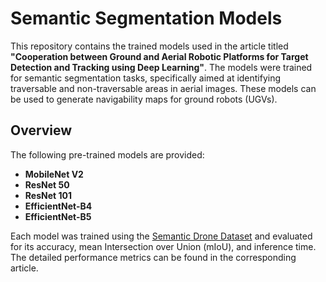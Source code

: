 # Semantic Segmentation Models

This repository contains the trained models used in the article titled **"Cooperation between Ground and Aerial Robotic Platforms for Target Detection and Tracking using Deep Learning"**. The models were trained for semantic segmentation tasks, specifically aimed at identifying traversable and non-traversable areas in aerial images. These models can be used to generate navigability maps for ground robots (UGVs).

## Overview

The following pre-trained models are provided:

- **MobileNet V2**
- **ResNet 50**
- **ResNet 101**
- **EfficientNet-B4**
- **EfficientNet-B5**

Each model was trained using the [Semantic Drone Dataset](https://www.semanticdrone.com/) and evaluated for its accuracy, mean Intersection over Union (mIoU), and inference time. The detailed performance metrics can be found in the corresponding article.
